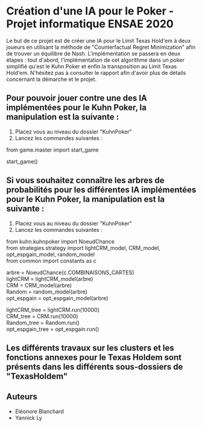 # Création d'une IA pour le Poker - Projet informatique ENSAE 2020

Le but de ce projet est de créer une IA pour le Limit Texas Hold'em à deux joueurs en utilisant la méthode de "Counterfactual Regret Minimization" afin de trouver un équilibre de Nash.
L'implémentation se passera en deux étapes : tout d'abord, l'implémentation de cet algorithme dans un poker simplifié qu'est le Kuhn Poker et enfin la transposition au Limit Texas Hold'em.
N'hésitez pas à consulter le rapport afin d'avoir plus de détails concernant la démarche et le projet.

## Pour pouvoir jouer contre une des IA implémentées pour le Kuhn Poker, la manipulation est la suivante :

1. Placez vous au niveau du dossier "KuhnPoker"
2. Lancez les commandes suivantes :

from game.master import start_game

start_game()

## Si vous souhaitez connaître les arbres de probabilités pour les différentes IA implémentées pour le Kuhn Poker, la manipulation est la suivante :

1. Placez vous au niveau du dossier "KuhnPoker"
2. Lancez les commandes suivantes : 

from kuhn.kuhnpoker import NoeudChance  
from strategies.strategy import lightCRM_model, CRM_model, opt_espgain_model, random_model  
from common import constants as c  

arbre = NoeudChance(c.COMBINAISONS_CARTES)  
lightCRM = lightCRM_model(arbre)  
CRM = CRM_model(arbre)  
Random = random_model(arbre)  
opt_espgain = opt_espgain_model(arbre)  

lightCRM_tree = lightCRM.run(10000)  
CRM_tree = CRM.run(10000)  
Random_tree = Random.run()  
opt_espgain_tree = opt_espgain.run()  

## Les différents travaux sur les clusters et les fonctions annexes pour le Texas Holdem sont présents dans les différents sous-dossiers de "TexasHoldem"

## Auteurs

* Eléonore Blanchard
* Yannick Ly

